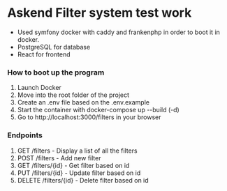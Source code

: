 # Askend Filter system test work
- Used symfony docker with caddy and frankenphp in order to boot it in docker.
- PostgreSQL for database
- React for frontend

### How to boot up the program
1. Launch Docker
2. Move into the root folder of the project
3. Create an .env file based on the .env.example
4. Start the container with docker-compose up --build (-d)
5. Go to http://localhost:3000/filters in your browser

### Endpoints
1. GET /filters - Display a list of all the filters
2. POST /filters - Add new filter
3. GET /filters/{id} - Get filter based on id
4. PUT /filters/{id} - Update filter based on id
5. DELETE /filters/{id} - Delete filter based on id
